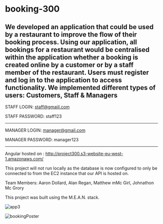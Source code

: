 # booking-300
We developed an application that could be used by a  restaurant to improve the flow of their booking process. 
Using our application, all bookings for a restaurant would be centralised within the application whether a booking is created online by a customer or by a staff member of the restaurant. 
Users must register and log in to the application to access functionality. 
We implemented different types of users: Customers, Staff & Managers
-------------------------------------

STAFF LOGIN: staff@gmaiil.com

STAFF PASSWORD: staff123

-------------------------------------

MANAGER LOGIN: manager@gmail.com

MANAGER PASSWORD: manager123

-------------------------------------
Angular hosted on : http://project300.s3-website-eu-west-1.amazonaws.com/


This project will not run locally as the database is now configured to only be connected to from the EC2 instance that our API is hosted on.

Team Members: Aaron Dollard, Alan Regan, Matthew mMc Girl, Johnathon Mc Grory

This project was built using the M.E.A.N. stack. 


![app3](https://user-images.githubusercontent.com/47326832/111820462-6f35a700-88d9-11eb-8ad8-bbb75083811c.png)



![bookingPoster](https://user-images.githubusercontent.com/47326832/111818779-7b206980-88d7-11eb-99d0-7b222893091e.png)

